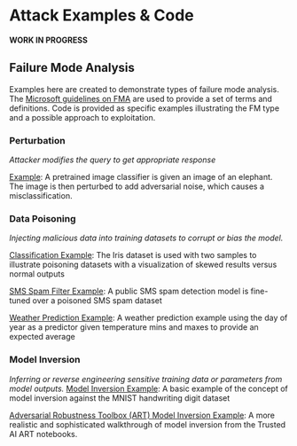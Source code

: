 # Attack Examples & Code

**WORK IN PROGRESS**

## Failure Mode Analysis

Examples here are created to demonstrate types of failure mode analysis. The [Microsoft guidelines on FMA](https://github.com/MicrosoftDocs/security/blob/main/security-docs/engineering/Failure-modes-in-machine-learning.md) are used to provide a set of terms and definitions. Code is provided as specific examples illustrating the FM type and a possible approach to exploitation.

### Perturbation
*Attacker modifies the query to get appropriate response*

[Example](fma/PerturbationExample_ImageClassifier.ipynb): A pretrained image classifier is given an image of an elephant. The image is then perturbed to add adversarial noise, which causes a misclassification.


### Data Poisoning
*Injecting malicious data into training datasets to corrupt or bias the model.*

[Classification Example](fma/DataPoisoningExample-FeatureDetection.ipynb): The Iris dataset is used with two samples to illustrate poisoning datasets with a visualization of skewed results versus normal outputs

[SMS Spam Filter Example](fma/DataPoisoningExample-SMSSpamDetection.ipynb): A public SMS spam detection model is fine-tuned over a poisoned SMS spam dataset

[Weather Prediction Example](fma/DataPoisoningExample-WeatherPrediction.ipynb): A weather prediction example using the day of year as a predictor given temperature mins and maxes to provide an expected average

### Model Inversion
*Inferring or reverse engineering sensitive training data or parameters from model outputs.*
[Model Inversion Example](fma/ModelInversionExample-HandwritingDetection.ipynb): A basic example of the concept of model inversion against the MNIST handwriting digit dataset

[Adversarial Robustness Toolbox (ART) Model Inversion Example](https://github.com/Trusted-AI/adversarial-robustness-toolbox/blob/main/notebooks/model_inversion_attacks_mnist.ipynb): A more realistic and sophisticated walkthrough of model inversion from the Trusted AI ART notebooks. 
